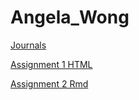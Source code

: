 # Angela_Wong

[Journals](https://github.com/bcb420-2021/Angela_Wong/wiki)

[Assignment 1 HTML](https://github.com/bcb420-2021/Angela_Wong/blob/main/Assignment1.html)

[Assignment 2 Rmd](https://github.com/bcb420-2021/Angela_Wong/blob/main/A2_AngelaWong.Rmd)

